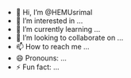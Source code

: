 - 👋 Hi, I’m @HEMUsrimal
- 👀 I’m interested in ...
- 🌱 I’m currently learning ...
- 💞️ I’m looking to collaborate on ...
- 📫 How to reach me ...
- 😄 Pronouns: ...
- ⚡ Fun fact: ...

<!---
HEMUsrimal/HEMUsrimal is a ✨ special ✨ repository because its `README.md` (this file) appears on your GitHub profile.
You can click the Preview link to take a look at your changes.
--->
